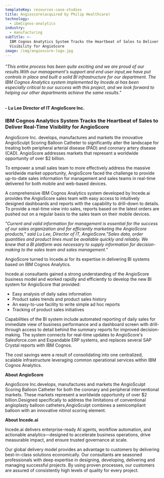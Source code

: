 ```yaml
---
templateKey: resources-case-studies
title: Angioscore(acquired by Philip Healthcare)
technology:
  - ibmCcgnos-analytics
industry:
  - manufacturing
subTitle: >-
  IBM Cognos Anatytics System Tracks the Heartbeat of Sales to Deliver Real-Time
  Visibility for AngioScore
image: /img/angioscore-logo.jpg
---
```

###### *"This entire process has been quite exciting and we are proud of our results.With our management's support and end user input,we have put controls in place and built a solid BI infrastructure for our department. The IBM Cognos Analytics system implemented by Incede.ai has been especially critical to our success with this project, and we look forward to helping our other departments achieve the same results."*

**\- Lu Lee Director of IT AngioScore Inc.**

### IBM Cognos Analytics System Tracks the Heartbeat of Sales to Deliver Real-Time Visibility for AngioScore

AngioScore Inc. develops, manufactures and markets the innovative AngioSculpt Scoring Balloon Catheter to significantly alter the landscape for treating both peripheral arterial disease (PAD) and coronary artery disease (CAD). AngioScore addresses markets that represent a worldwide opportunity of over $2 billion.

To empower a small sales team to more effectively address the massive worldwide market opportunity, AngioScore faced the challenge to provide up-to-date sales information for management and sales teams in real-time delivered for both mobile and web-based devices.

A comprehensive IBM Cognos Analytics system developed by Incede.ai provides the AngioScore sales team with easy access to intuitively designed dashboards and reports with the capability to drill-down to details. To provide a real-time view into sales, reports based on the latest orders are pushed out on a regular basis to the sales team on their mobile devices. 

*"Current and valid information for management is essential for the success of our sales organization and for efficiently marketing the AngioScore products," said Lu Lee, Director of IT, AngioScore."Sales data, order quantities and product lines must be available quickly and reliably. We knew that a BI platform was necessary to supply information for decision-making to the sales team and sales management."*

AngioScore turned to Incede.ai for its expertise in delivering BI systems based on IBM Cognos Analytics.

Incede.ai consultants gained a strong understanding of the AngioScore business model and worked rapidly and efficiently to develop the new BI system for AngioScore that provided:

* Easy analysis of daily sales information
* Product sales trends and product sales history 
* An easy-to-use facility to write simple ad hoc reports 
* Tracking of product sales initiatives

Capabilities of the BI system include automated reporting of daily sales for immediate view of business performance and a dashboard screen with drill-through access to detail behind the summary reports for improved decision-making. The system connects for real-time updates to AngioScore's Salesforce.com and Expandable ERP systems, and replaces several SAP Crystal reports with IBM Cognos.

The cost savings were a result of consolidating into one centralized, scalable infrastructure leveraging common operational services within IBM Cognos Analytics.

**About AngioScore**

AngioScore Inc.develops, manufactures and markets the AngioSculpt Scoring Balloon Catheter for both the coronary and peripheral interventional markets. These markets represent a worldwide opportunity of over $2 billion.Designed specifically to address the limitations of conventional angioplasty balloon catheters,AngioSculpt combines a semicompliant balloon with an innovative nitinol scoring element.

**About Incede.ai**

Incede.ai delivers enterprise-ready AI agents, workflow automation, and actionable analytics—designed to accelerate business operations, drive measurable impact, and ensure trusted governance at scale. 

Our global delivery model provides an advantage to customers by delivering best-in-class solutions economically. Our consultants are seasoned professionals with deep expertise in designing, developing, delivering and managing successful projects. By using proven processes, our customers are assured of consistently high levels of quality for every project.
